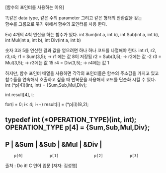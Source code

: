 [함수의 포인터를 사용하는 이유]   

똑같은 data type, 같은 수의 parameter 그리고 같은 형태의 반환값을 갖는   
함수를 그룹으로 묶기 위해서 함수의 포인터를 사용 한다.   

Ex) 
4개의 4칙 연산을 하는 함수가 있다.
int Sum(int a, int b),
int Sub(int a, int b),
int Mul(int a, int b),
int Div(int a, int b)

숫자 3과 5를 연산한 결과 값을 얻으려면 하나 하나 코드를 나열해야 한다.
int r1, r2, r3,r4;
r1 = Sum(3,5); -> r1 에는 값 8이 저장됨
r2 = Sub(3,5); -> r2에는 값 -2
r3 = Mul(3,5); -> r3에는 값 15
r4 = Div(3,5); -> r4에는 값 1

하지만, 함수 포인터 배열을 사용하면 각각의 포인터들은 함수의 주소값을 가지고 있고 함수들을 연속해서 호출하고 싶을 때
반복문을 사용해서 코드를 단순화 시킬 수 있다.
int (*p[4])(int, int) = {Sum,Sub,Mul,Div};
<!-- 함수 호출 후 반환되는 결과 값을 저장하기 위한 배열 -->
int result[4], i; 
<!-- 반복문을 사용하여 함수 호출 후 배열 result에 반환되는 값 저장 -->
for(i = 0; i< 4; i++) result[i] = (*p[i])(8,2);

<!-- typedef 문법으로 코드 단순화 시킬 수 있다 -->
typedef int (*OPERATION_TYPE)(int, int);
OPERATION_TYPE p[4] = {Sum,Sub,Mul,Div}; <!-- == int (*p[4])(int,int) = {Sum,Sub,Mul,Div}; -->
------------------------------------------------------------------------
P  |     &Sum      |   &Sub         |      &Mul       |      &Div      |
------------------------------------------------------------------------
        p[0]            p[1]                p[2]            p[3]


출처 : Do it! C 언어 입문 [저자: 김성엽]
